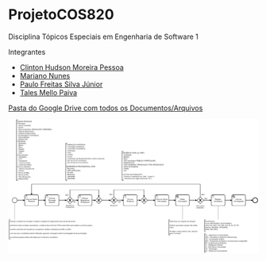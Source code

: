# ProjetoCOS820
Disciplina Tópicos Especiais em Engenharia de Software 1

Integrantes

- [Clinton Hudson Moreira Pessoa](https://github.com/Clintonhud)
- [Mariano Nunes](https://github.com/marianonuness)
- [Paulo Freitas Silva Júnior](https://github.com/paulofsj)
- [Tales Mello Paiva](https://github.com/talesmp)

[Pasta do Google Drive com todos os Documentos/Arquivos](https://drive.google.com/drive/folders/1lPes4tMubyy5AXnX1GYeqQY8qWGRcg3K?usp=sharing)

![Modelagem proposta (Camunda Modeler; BPMN 2.0): Processo de Seleção do PESC/COPPE](https://github.com/Clintonhud/ProjetoCOS820/blob/main/Processo%20SCRUB%20para%20Disciplina/SelecaoPesc.png)

